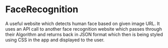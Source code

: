 # FaceRecognition
A useful website which detects human face based on given image URL.
It uses an API call to another face recognition website which passes through their Algorithm and returns back in JSON format which then is being styled using CSS in the app and displayed to the user.

